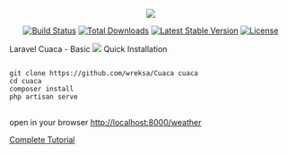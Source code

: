 <p align="center"><img src="https://laravel.com/assets/img/components/logo-laravel.svg"></p>

<p align="center">
<a href="https://travis-ci.org/laravel/framework"><img src="https://travis-ci.org/laravel/framework.svg" alt="Build Status"></a>
<a href="https://packagist.org/packages/laravel/framework"><img src="https://poser.pugx.org/laravel/framework/d/total.svg" alt="Total Downloads"></a>
<a href="https://packagist.org/packages/laravel/framework"><img src="https://poser.pugx.org/laravel/framework/v/stable.svg" alt="Latest Stable Version"></a>
<a href="https://packagist.org/packages/laravel/framework"><img src="https://poser.pugx.org/laravel/framework/license.svg" alt="License"></a>
</p>


Laravel Cuaca - Basic
<img src="https://image.ibb.co/m9uqhJ/Capture.jpg">
Quick Installation
<pre>
<code>
git clone https://github.com/wreksa/Cuaca cuaca
cd cuaca
composer install
php artisan serve
</code>
</pre>
open in your browser [http://localhost:8000/weather](http://localhost:8000/weather)

[Complete Tutorial](https://laravel.com/docs/5.6)

